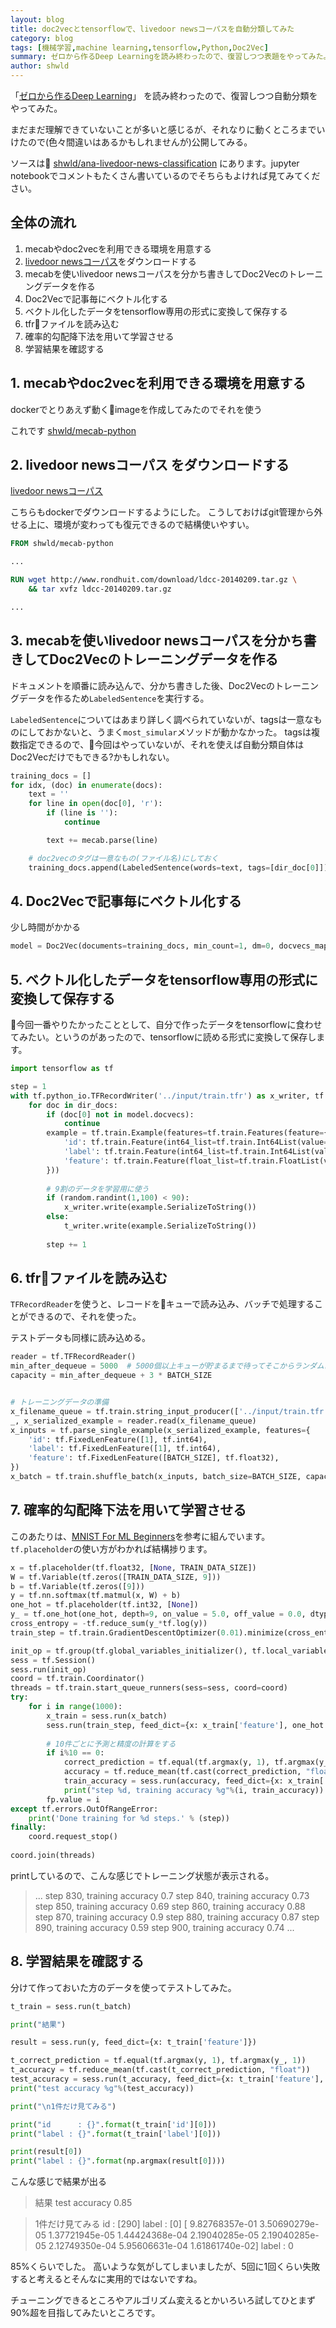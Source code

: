 ```yaml
---
layout: blog
title: doc2vecとtensorflowで、livedoor newsコーパスを自動分類してみた
category: blog
tags: [機械学習,machine learning,tensorflow,Python,Doc2Vec]
summary: ゼロから作るDeep Learningを読み終わったので、復習しつつ表題をやってみた。
author: shwld
---
```


「[ゼロから作るDeep Learning](https://www.oreilly.co.jp/books/9784873117584/)」 を読み終わったので、復習しつつ自動分類をやってみた。

まだまだ理解できていないことが多いと感じるが、それなりに動くところまでいけたので(色々間違いはあるかもしれませんが)公開してみる。

ソースは [shwld/ana-livedoor-news-classification](https://github.com/shwld/ana-livedoor-news-classification) にあります。jupyter notebookでコメントもたくさん書いているのでそちらもよければ見てみてください。


## 全体の流れ
1. mecabやdoc2vecを利用できる環境を用意する
2. [livedoor newsコーパス](https://www.rondhuit.com/download.html#ldcc)をダウンロードする
3. mecabを使いlivedoor newsコーパスを分かち書きしてDoc2Vecのトレーニングデータを作る
4. Doc2Vecで記事毎にベクトル化する
4. ベクトル化したデータをtensorflow専用の形式に変換して保存する
5. tfrファイルを読み込む
6. 確率的勾配降下法を用いて学習させる
7. 学習結果を確認する

## 1. mecabやdoc2vecを利用できる環境を用意する
dockerでとりあえず動くimageを作成してみたのでそれを使う

これです
[shwld/mecab-python](https://hub.docker.com/r/shwld/mecab-python/)

## 2. livedoor newsコーパス をダウンロードする

[livedoor newsコーパス](https://www.rondhuit.com/download.html#ldcc)

こちらもdockerでダウンロードするようにした。
こうしておけばgit管理から外せる上に、環境が変わっても復元できるので結構使いやすい。

``` Dockerfile
FROM shwld/mecab-python

...

RUN wget http://www.rondhuit.com/download/ldcc-20140209.tar.gz \
    && tar xvfz ldcc-20140209.tar.gz

...
```

## 3. mecabを使いlivedoor newsコーパスを分かち書きしてDoc2Vecのトレーニングデータを作る
ドキュメントを順番に読み込んで、分かち書きした後、Doc2Vecのトレーニングデータを作るため`LabeledSentence`を実行する。

`LabeledSentence`についてはあまり詳しく調べられていないが、tagsは一意なものにしておかないと、うまく`most_simular`メソッドが動かなかった。
tagsは複数指定できるので、今回はやっていないが、それを使えば自動分類自体はDoc2Vecだけでもできる?かもしれない。

``` python
training_docs = []
for idx, (doc) in enumerate(docs):
    text = ''
    for line in open(doc[0], 'r'):
        if (line is ''):
            continue

        text += mecab.parse(line)

    # doc2vecのタグは一意なもの(ファイル名)にしておく
    training_docs.append(LabeledSentence(words=text, tags=[dir_doc[0]]))
```

## 4. Doc2Vecで記事毎にベクトル化する

少し時間がかかる

``` python
model = Doc2Vec(documents=training_docs, min_count=1, dm=0, docvecs_mapfile="../input/mapfile.txt")
```

## 5. ベクトル化したデータをtensorflow専用の形式に変換して保存する

今回一番やりたかったこととして、自分で作ったデータをtensorflowに食わせてみたい。というのがあったので、tensorflowに読める形式に変換して保存します。

``` python
import tensorflow as tf

step = 1
with tf.python_io.TFRecordWriter('../input/train.tfr') as x_writer, tf.python_io.TFRecordWriter('../input/test.tfr') as t_writer:
    for doc in dir_docs:
        if (doc[0] not in model.docvecs):
            continue
        example = tf.train.Example(features=tf.train.Features(feature={
            'id': tf.train.Feature(int64_list=tf.train.Int64List(value=[doc[1]])),
            'label': tf.train.Feature(int64_list=tf.train.Int64List(value=[doc[3]])),
            'feature': tf.train.Feature(float_list=tf.train.FloatList(value=model.docvecs[doc[0]]))
        }))
        
        # 9割のデータを学習用に使う
        if (random.randint(1,100) < 90):
            x_writer.write(example.SerializeToString())
        else:
            t_writer.write(example.SerializeToString())
        
        step += 1
```

## 6. tfrファイルを読み込む
`TFRecordReader`を使うと、レコードをキューで読み込み、バッチで処理することができるので、それを使った。

テストデータも同様に読み込める。

``` python
reader = tf.TFRecordReader()
min_after_dequeue = 5000  # 5000個以上キューが貯まるまで待ってそこからランダムに取得をするような感じだと思われる
capacity = min_after_dequeue + 3 * BATCH_SIZE


# トレーニングデータの準備
x_filename_queue = tf.train.string_input_producer(['../input/train.tfr'])
_, x_serialized_example = reader.read(x_filename_queue)
x_inputs = tf.parse_single_example(x_serialized_example, features={
    'id': tf.FixedLenFeature([1], tf.int64),
    'label': tf.FixedLenFeature([1], tf.int64),
    'feature': tf.FixedLenFeature([BATCH_SIZE], tf.float32),
})
x_batch = tf.train.shuffle_batch(x_inputs, batch_size=BATCH_SIZE, capacity=capacity, min_after_dequeue=min_after_dequeue)
```

## 7. 確率的勾配降下法を用いて学習させる

このあたりは、[MNIST For ML Beginners](https://www.tensorflow.org/get_started/mnist/beginners)を参考に組んでいます。
`tf.placeholder`の使い方がわかれば結構捗ります。

``` python
x = tf.placeholder(tf.float32, [None, TRAIN_DATA_SIZE])
W = tf.Variable(tf.zeros([TRAIN_DATA_SIZE, 9]))
b = tf.Variable(tf.zeros([9]))
y = tf.nn.softmax(tf.matmul(x, W) + b)
one_hot = tf.placeholder(tf.int32, [None])
y_ = tf.one_hot(one_hot, depth=9, on_value = 5.0, off_value = 0.0, dtype=tf.float32)
cross_entropy = -tf.reduce_sum(y_*tf.log(y))
train_step = tf.train.GradientDescentOptimizer(0.01).minimize(cross_entropy)

init_op = tf.group(tf.global_variables_initializer(), tf.local_variables_initializer())
sess = tf.Session()
sess.run(init_op)
coord = tf.train.Coordinator()
threads = tf.train.start_queue_runners(sess=sess, coord=coord)
try:
    for i in range(1000):
        x_train = sess.run(x_batch)
        sess.run(train_step, feed_dict={x: x_train['feature'], one_hot: x_train['label'].reshape((BATCH_SIZE))})
        
        # 10件ごとに予測と精度の計算をする
        if i%10 == 0:
            correct_prediction = tf.equal(tf.argmax(y, 1), tf.argmax(y_, 1))
            accuracy = tf.reduce_mean(tf.cast(correct_prediction, "float"))
            train_accuracy = sess.run(accuracy, feed_dict={x: x_train['feature'], one_hot: x_train['label'].reshape((BATCH_SIZE))})
            print("step %d, training accuracy %g"%(i, train_accuracy))
        fp.value = i
except tf.errors.OutOfRangeError:
    print('Done training for %d steps.' % (step))
finally:
    coord.request_stop()
    
coord.join(threads)
```

printしているので、こんな感じでトレーニング状態が表示される。


> ...
step 830, training accuracy 0.7
step 840, training accuracy 0.73
step 850, training accuracy 0.69
step 860, training accuracy 0.88
step 870, training accuracy 0.9
step 880, training accuracy 0.87
step 890, training accuracy 0.59
step 900, training accuracy 0.74
...

## 8. 学習結果を確認する

分けて作っておいた方のデータを使ってテストしてみた。

``` python
t_train = sess.run(t_batch)

print("結果")

result = sess.run(y, feed_dict={x: t_train['feature']})

t_correct_prediction = tf.equal(tf.argmax(y, 1), tf.argmax(y_, 1))
t_accuracy = tf.reduce_mean(tf.cast(t_correct_prediction, "float"))
test_accuracy = sess.run(t_accuracy, feed_dict={x: t_train['feature'], one_hot: t_train['label'].reshape((BATCH_SIZE))})
print("test accuracy %g"%(test_accuracy))

print("\n1件だけ見てみる")

print("id      : {}".format(t_train['id'][0]))
print("label : {}".format(t_train['label'][0]))

print(result[0])
print("label : {}".format(np.argmax(result[0])))
```

こんな感じで結果が出る

> 結果
test accuracy 0.85

> 1件だけ見てみる
id      : [290]
label : [0]
[  9.82768357e-01   3.50690279e-05   1.37721945e-05   1.44424368e-04
   2.19040285e-05   2.19040285e-05   2.12749350e-04   5.95606631e-04
   1.61861740e-02]
label : 0

85%くらいでした。
高いような気がしてしまいましたが、5回に1回くらい失敗すると考えるとそんなに実用的ではないですね。

チューニングできるところやアルゴリズム変えるとかいろいろ試してひとまず90%超を目指してみたいところです。
